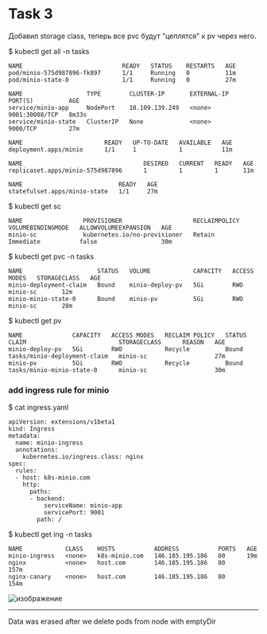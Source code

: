 # Task 3

Добавил storage class, теперь все pvc будут "цеплятся" к pv через него. 

$ kubectl get all -n tasks
```
NAME                            READY   STATUS    RESTARTS   AGE
pod/minio-575d987896-fk897      1/1     Running   0          11m
pod/minio-state-0               1/1     Running   0          27m

NAME                  TYPE        CLUSTER-IP       EXTERNAL-IP   PORT(S)          AGE
service/minio-app     NodePort    10.109.139.249   <none>        9001:30008/TCP   8m33s
service/minio-state   ClusterIP   None             <none>        9000/TCP         27m

NAME                       READY   UP-TO-DATE   AVAILABLE   AGE
deployment.apps/minio      1/1     1            1           11m

NAME                                  DESIRED   CURRENT   READY   AGE
replicaset.apps/minio-575d987896      1         1         1       11m

NAME                           READY   AGE
statefulset.apps/minio-state   1/1     27m
```

$ kubectl get sc 
```
NAME                 PROVISIONER                    RECLAIMPOLICY   VOLUMEBINDINGMODE   ALLOWVOLUMEEXPANSION   AGE
minio-sc             kubernetes.io/no-provisioner   Retain          Immediate           false                  30m
```
$ kubectl get pvc -n tasks
```
NAME                     STATUS   VOLUME            CAPACITY   ACCESS MODES   STORAGECLASS   AGE
minio-deployment-claim   Bound    minio-deploy-pv   5Gi        RWO            minio-sc       12m
minio-minio-state-0      Bound    minio-pv          5Gi        RWO            minio-sc       28m
```

$ kubectl get pv 
```
NAME              CAPACITY   ACCESS MODES   RECLAIM POLICY   STATUS      CLAIM                          STORAGECLASS      REASON   AGE
minio-deploy-pv   5Gi        RWO            Recycle          Bound       tasks/minio-deployment-claim   minio-sc                   27m
minio-pv          5Gi        RWO            Recycle          Bound       tasks/minio-minio-state-0      minio-sc                   30m
```

### add ingress rule for minio

$ cat ingress.yaml 
```
apiVersion: extensions/v1beta1
kind: Ingress
metadata:
  name: minio-ingress
  annotations:
    kubernetes.io/ingress.class: nginx
spec:
  rules:
  - host: k8s-minio.com
    http:
      paths:
      - backend:
          serviceName: minio-app
          servicePort: 9001
        path: /
```

$ kubectl get ing -n tasks
```
NAME            CLASS    HOSTS           ADDRESS           PORTS   AGE
minio-ingress   <none>   k8s-minio.com   146.185.195.186   80      19m
nginx           <none>   host.com        146.185.195.186   80      157m
nginx-canary    <none>   host.com        146.185.195.186   80      154m
```

![изображение](https://user-images.githubusercontent.com/28691083/139655071-ec94a110-cd4e-4371-860e-a567ec3c0558.png)

---

Data was erased after we delete pods from node with emptyDir
